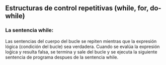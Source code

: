## Estructuras de control repetitivas (while, for, do-while)

### La sentencia while:
Las sentencias del cuerpo del bucle se repiten mientras que la expresión
lógica (condición del bucle) sea verdadera. Cuando se evalúa la expresión loǵica
y resulta falsa, se termina y sale del bucle y se ejecuta la siguiente sentencia
de programa despues de la sentencia while.


